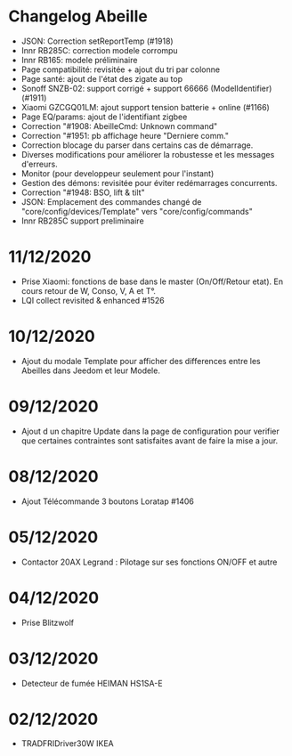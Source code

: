 # Changelog Abeille

- JSON: Correction setReportTemp (#1918)
- Innr RB285C: correction modele corrompu
- Innr RB165: modele préliminaire
- Page compatibilité: revisitée + ajout du tri par colonne
- Page santé: ajout de l'état des zigate au top
- Sonoff SNZB-02: support corrigé + support 66666 (ModelIdentifier) (#1911)
- Xiaomi GZCGQ01LM: ajout support tension batterie + online (#1166)
- Page EQ/params: ajout de l'identifiant zigbee
- Correction "#1908: AbeilleCmd: Unknown command"
- Correction "#1951: pb affichage heure "Derniere comm."
- Correction blocage du parser dans certains cas de démarrage.
- Diverses modifications pour améliorer la robustesse et les messages d'erreurs.
- Monitor (pour developpeur seulement pour l'instant)
- Gestion des démons: revisitée pour éviter redémarrages concurrents.
- Correction "#1948: BSO, lift & tilt"
- JSON: Emplacement des commandes changé de "core/config/devices/Template" vers "core/config/commands"
- Innr RB285C support preliminaire

# 11/12/2020

- Prise Xiaomi: fonctions de base dans le master (On/Off/Retour etat). En cours retour de W, Conso, V, A et T°.
- LQI collect revisited & enhanced #1526

# 10/12/2020

- Ajout du modale Template pour afficher des differences entre les Abeilles dans Jeedom et leur Modele.

# 09/12/2020

- Ajout d un chapitre Update dans la page de configuration pour verifier que certaines contraintes sont satisfaites avant de faire la mise a jour.

# 08/12/2020

- Ajout Télécommande 3 boutons Loratap #1406

# 05/12/2020

- Contactor 20AX Legrand : Pilotage sur ses fonctions ON/OFF et autre

# 04/12/2020

- Prise Blitzwolf

# 03/12/2020

- Detecteur de fumée HEIMAN HS1SA-E

# 02/12/2020

- TRADFRIDriver30W IKEA